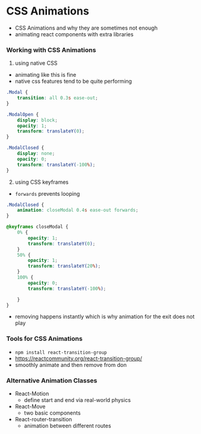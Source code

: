 # CSS Animations
- CSS Animations and why they are sometimes not enough
- animating react components with extra libraries


### Working with CSS Animations
1. using native CSS
- animating like this is fine
- native css features tend to be quite performing
```css
.Modal {
    transition: all 0.3s ease-out;
}

.ModalOpen {
    display: block;
    opacity: 1;
    transform: translateY(0);
}

.ModalClosed {
    display: none;
    opacity: 0;
    transform: translateY(-100%);
}
```
2. using CSS keyframes
- `forwards` prevents looping
```css
.ModalClosed {
    animation: closeModal 0.4s ease-out forwards;
}

@keyframes closeModal {
    0% {
        opacity: 1;
        transform: translateY(0);
    }
    50% {
        opacity: 1;
        transform: translateY(20%);
    }
    100% {
        opacity: 0;
        transform: translateY(-100%);

    }
}
```
- removing happens instantly which is why animation for the exit does not play

### Tools for CSS Animations
- `npm install react-transition-group`
- https://reactcommunity.org/react-transition-group/
- smoothly animate and then remove from don

### Alternative Animation Classes
- React-Motion
    - define start and end via real-world physics
- React-Move
    - two basic components
- React-router-transition
    - animation between different routes